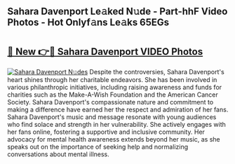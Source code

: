 ## Sahara Davenport Le𝚊ked N𝚞de - Part-hhF Video Photos - Hot Onlyf𝚊ns Le𝚊ks 65EGs

# <h2><a href="http://ac44322.deff.icu/?id=Sahara+Davenport">🔗 New 👉🔴 Sahara Davenport VIDEO Photos</a></h2>

[![Sahara Davenport N𝚞des](https://i.imgur.com/rIISA9y.gif)](http://ac44322.deff.icu/?id=Sahara+Davenport)
Despite the controversies, Sahara Davenport's heart shines through her charitable endeavors. She has been involved in various philanthropic initiatives, including raising awareness and funds for charities such as the Make-A-Wish Foundation and the American Cancer Society. Sahara Davenport's compassionate nature and commitment to making a difference have earned her the respect and admiration of her fans. Sahara Davenport's music and message resonate with young audiences who find solace and strength in her vulnerability. She actively engages with her fans online, fostering a supportive and inclusive community. Her advocacy for mental health awareness extends beyond her music, as she speaks out on the importance of seeking help and normalizing conversations about mental illness.

